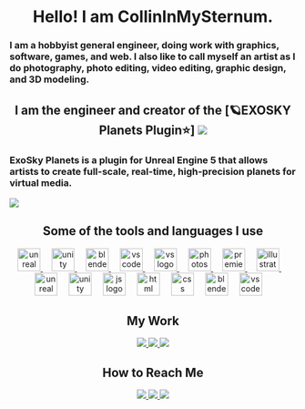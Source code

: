 <h1 align="center"> Hello! I am CollinInMySternum. </h1>

<h3 align="left"> I am a hobbyist general engineer, doing work with graphics, software, games, and web. I also like to call myself an artist as I do photography, photo editing, video editing, graphic design, and 3D modeling. </h3>

<h2 align="center"> I am the engineer and creator of the [🪐EXOSKY Planets Plugin⭐] <img src=https://img.shields.io/static/v1?message=EXOSKYPLUGIN(s)&logo=discord&label=Discord&color=5865F2&logoColor=white&labelColor=&style=flat&link=https://discord.gg/3NMHUyHpdM /> </h2>
<h3 align="left"> ExoSky Planets is a plugin for Unreal Engine 5 that allows artists to create full-scale, real-time, high-precision planets for virtual media. </h3>
<a href="https://solarsystemsoftworks.gumroad.com/l/ExoskyPlanets"><img src="https://github.com/CollinInMySternum/CollinInMySternum/assets/92476364/cc6e3e5b-b096-4e64-b27d-612082446943"> </img> </a>

<h2 align="center"> Some of the tools and languages I use </h2>

<div align="center">
	<a href="https://www.unrealengine.com/"><img src="https://skillicons.dev/icons?i=unreal" height="40" alt="unreal logo"  /> </a>
	<img width="12" />
	<a href="https://unity.com/"><img src="https://skillicons.dev/icons?i=unity" height="40" alt="unity logo"  /> </a>
	<img width="12" />
	<a href="https://www.blender.org/"><img src="https://skillicons.dev/icons?i=blender" height="40" alt="blender logo"  /> </a>
	<img width="12" />
	<a href="https://code.visualstudio.com/"><img src="https://skillicons.dev/icons?i=vscode" height="40" alt="vscode logo"  /> </a>
	<img width="12" />
	<a href="https://visualstudio.microsoft.com/"><img src="https://skillicons.dev/icons?i=visualstudio" height="40" alt="vs logo"  /> </a>
	<img width="12" />
	<a href="https://www.adobe.com/products/photoshop.html"><img src="https://skillicons.dev/icons?i=photoshop" height="40" alt="photoshop logo"  /> </a>
	<img width="12" />
	<a href="https://www.adobe.com/products/premiere.html"><img src="https://skillicons.dev/icons?i=premiere" height="40" alt="premiere logo"  /> </a>
	<img width="12" />
	<a href="https://www.adobe.com/products/illustrator.html"><img src="https://skillicons.dev/icons?i=illustrator" height="40" alt="illustrator logo"  /> </a>
	<img width="12" />
</div>

<div align="center">
	<img src="https://skillicons.dev/icons?i=cpp" height="40" alt="unreal logo"  />
	<img width="12" />
	<img src="https://skillicons.dev/icons?i=cs" height="40" alt="unity logo"  />
	<img width="12" />
	<img src="https://skillicons.dev/icons?i=js" height="40" alt="js logo"  />
	<img width="12" />
	<img src="https://skillicons.dev/icons?i=html" height="40" alt="html logo"  />
	<img width="12" />
	<img src="https://skillicons.dev/icons?i=css" height="40" alt="css logo"  />
	<img width="12" />
	<img src="https://skillicons.dev/icons?i=python" height="40" alt="blender logo"  />
	<img width="12" />
	<img src="https://skillicons.dev/icons?i=arduino" height="40" alt="vscode logo"  />
	<img width="12" />
</div>

<h2 align="center"> My Work </h2>

<div align="center">
	<a href="https://www.youtube.com/@collininmysternum"><img src=https://img.shields.io/static/v1?message=CollinInMySternum&logo=youtube&label=YouTube&color=FF0000&logoColor=white&labelColor=&style=for-the-badge&link=https://www.youtube.com/@collininmysternum /> </a>
	<a href="https://www.artstation.com/collinblumenauer"><img src=https://img.shields.io/static/v1?message=CollinBlumenauer&logo=artstation&label=ArtStation&color=00A2ff&logoColor=white&labelColor=&style=for-the-badge&link=https://www.artstation.com/collinblumenauer /> </a>
	<a href="https://mrdavenport.my.canva.site/collininmysternumwebsite"><img src=https://img.shields.io/static/v1?message=Portfolio&logo=canva&label=Canva&color=0088cc&logoColor=white&labelColor=&style=for-the-badge&link=https://mrdavenport.my.canva.site/collininmysternumwebsite /> </a>
</div>

<h2 align="center"> How to Reach Me </h2>

<div align="center">
	<a href="https://discord.com/users/503874266174062594"> <img src=https://img.shields.io/static/v1?message=CollinInMySternum&logo=discord&label=Discord&color=5865F2&logoColor=white&labelColor=&style=for-the-badge&link=https%3A%2F%2Fdiscord.com%2Fusers%2F503874266174062594 /> </a>
	<a href="https://discord.gg/3NMHUyHpdM"><img src=https://img.shields.io/static/v1?message=EXOSKYPLUGIN(s)&logo=discord&label=Discord&color=5865F2&logoColor=white&labelColor=&style=for-the-badge&link=https://discord.gg/3NMHUyHpdM /> </a>
	<a href="https://www.patreon.com/exoskyplugins"><img src=https://img.shields.io/static/v1?message=CollinInMySternum&logo=patreon&label=Patreon&color=f96854&logoColor=white&labelColor=&style=for-the-badge&link=https://www.patreon.com/exoskyplugins /> </a>
</div>


<!---
CollinInMySternum/CollinInMySternum is a ✨ special ✨ repository because its `README.md` (this file) appears on your GitHub profile.
You can click the Preview link to take a look at your changes.
--->

